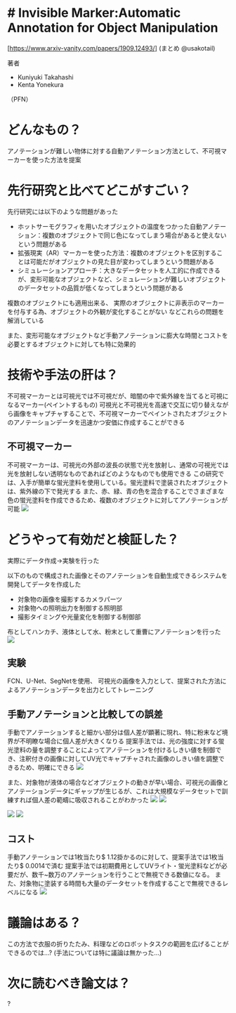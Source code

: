# # Invisible Marker:Automatic Annotation for Object Manipulation
[https://www.arxiv-vanity.com/papers/1909.12493/]
(まとめ @usakotail)

著者
* Kuniyuki Takahashi
* Kenta Yonekura

（PFN）

# どんなもの？
アノテーションが難しい物体に対する自動アノテーション方法として、不可視マーカーを使った方法を提案

# 先行研究と比べてどこがすごい？
先行研究には以下のような問題があった
* ホットサーモグラフィを用いたオブジェクトの温度をつかった自動アノテーション：複数のオブジェクトで同じ色になってしまう場合があると使えないという問題がある
* 拡張現実（AR）マーカーを使った方法：複数のオブジェクトを区別することは可能だがオブジェクトの見た目が変わってしまうという問題がある
* シミュレーションアプローチ：大きなデータセットを人工的に作成できるが、変形可能なオブジェクトなど、シミュレーションが難しいオブジェクトのデータセットの品質が低くなってしまうという問題がある

複数のオブジェクトにも適用出来る、
実際のオブジェクトに非表示のマーカーを付与する為、オブジェクトの外観が変化することがない
などこれらの問題を解消している

また、変形可能なオブジェクトなど手動アノテーションに膨大な時間とコストを必要とするオブジェクトに対しても特に効果的

# 技術や手法の肝は？
不可視マーカーとは可視光では不可視だが、暗闇の中で紫外線を当てると可視になるマーカー(ペイントするもの)
可視光と不可視光を高速で交互に切り替えながら画像をキャプチャすることで、不可視マーカーでペイントされたオブジェクトのアノテーションデータを迅速かつ安価に作成することができる
## 不可視マーカー

不可視マーカーは、可視光の外部の波長の状態で光を放射し、通常の可視光では光を放射しない透明なものであればどのようなものでも使用できる
この研究では、入手が簡単な蛍光塗料を使用している。蛍光塗料で塗装されたオブジェクトは、紫外線の下で発光する
また、赤、緑、青の色を混合することでさまざまな色の蛍光塗料を作成できるため、複数のオブジェクトに対してアノテーションが可能
![](invisible_marker/1.png)


# どうやって有効だと検証した？
実際にデータ作成→実験を行った

以下のもので構成された画像とそのアノテーションを自動生成できるシステムを開発してデータを作成した
* 対象物の画像を撮影するカメラパーツ
* 対象物への照明出力を制御する照明部
* 撮影タイミングや光量変化を制御する制御部

布としてハンカチ、液体として水、粉末として重曹にアノテーションを行った
![](invisible_marker/2.png)



## 実験
FCN、U-Net、SegNetを使用、
可視光の画像を入力として、提案された方法によるアノテーションデータを出力としてトレーニング

## 手動アノテーションと比較しての誤差
手動でアノテーションすると細かい部分は個人差が顕著に現れ、特に粉末など境界が不明瞭な場合に個人差が大きくなりる
提案手法では、光の強度に対する蛍光塗料の量を調整することによってアノテーションを付けるしきい値を制御でき、注釈付きの画像に対してUV光でキャプチャされた画像のしきい値を調整できるため、明確にできる
![](invisible_marker/4.png)

また、対象物が液体の場合などオブジェクトの動きが早い場合、可視光の画像とアノテーションデータにギャップが生じるが、これは大規模なデータセットで訓練すれば個人差の範疇に吸収されることがわかった
![](invisible_marker/5.png)
![](invisible_marker/4.png)


![](invisible_marker/6.png)
![](invisible_marker/7.png)
## コスト

手動アノテーションでは1枚当たり$ 1.12掛かるのに対して、提案手法では1枚当たり$ 0.0014で済む
提案手法では初期費用としてUVライト・蛍光塗料などが必要だが、数千~数万のアノテーションを行うことで無視できる数値になる。
また、対象物に塗装する時間も大量のデータセットを作成することで無視できるレベルになる
![](invisible_marker/11.png)

# 議論はある？

この方法で衣服の折りたたみ、料理などのロボットタスクの範囲を広げることができるのでは…?
(手法については特に議論は無かった…)

# 次に読むべき論文は？
?
